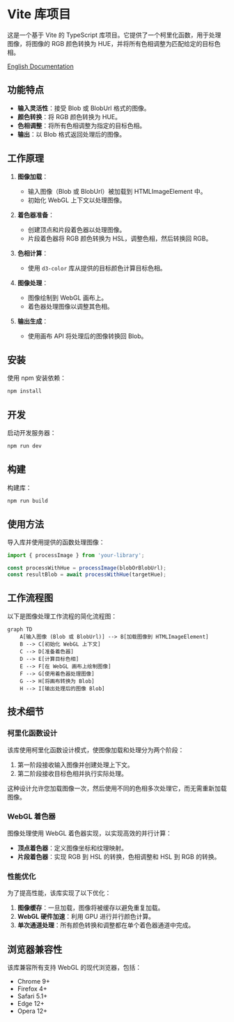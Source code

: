 # Vite 库项目

这是一个基于 Vite 的 TypeScript 库项目。它提供了一个柯里化函数，用于处理图像，将图像的 RGB 颜色转换为 HUE，并将所有色相调整为匹配给定的目标色相。

[English Documentation](README.md)

## 功能特点

- **输入灵活性**：接受 Blob 或 BlobUrl 格式的图像。
- **颜色转换**：将 RGB 颜色转换为 HUE。
- **色相调整**：将所有色相调整为指定的目标色相。
- **输出**：以 Blob 格式返回处理后的图像。

## 工作原理

1. **图像加载**：
   - 输入图像（Blob 或 BlobUrl）被加载到 HTMLImageElement 中。
   - 初始化 WebGL 上下文以处理图像。

2. **着色器准备**：
   - 创建顶点和片段着色器以处理图像。
   - 片段着色器将 RGB 颜色转换为 HSL，调整色相，然后转换回 RGB。

3. **色相计算**：
   - 使用 `d3-color` 库从提供的目标颜色计算目标色相。

4. **图像处理**：
   - 图像绘制到 WebGL 画布上。
   - 着色器处理图像以调整其色相。

5. **输出生成**：
   - 使用画布 API 将处理后的图像转换回 Blob。

## 安装

使用 npm 安装依赖：

```bash
npm install
```

## 开发

启动开发服务器：

```bash
npm run dev
```

## 构建

构建库：

```bash
npm run build
```

## 使用方法

导入库并使用提供的函数处理图像：

```typescript
import { processImage } from 'your-library';

const processWithHue = processImage(blobOrBlobUrl);
const resultBlob = await processWithHue(targetHue);
```

## 工作流程图

以下是图像处理工作流程的简化流程图：

```mermaid
graph TD
    A[输入图像 (Blob 或 BlobUrl)] --> B[加载图像到 HTMLImageElement]
    B --> C[初始化 WebGL 上下文]
    C --> D[准备着色器]
    D --> E[计算目标色相]
    E --> F[在 WebGL 画布上绘制图像]
    F --> G[使用着色器处理图像]
    G --> H[将画布转换为 Blob]
    H --> I[输出处理后的图像 Blob]
```

## 技术细节

### 柯里化函数设计

该库使用柯里化函数设计模式，使图像加载和处理分为两个阶段：

1. 第一阶段接收输入图像并创建处理上下文。
2. 第二阶段接收目标色相并执行实际处理。

这种设计允许您加载图像一次，然后使用不同的色相多次处理它，而无需重新加载图像。

### WebGL 着色器

图像处理使用 WebGL 着色器实现，以实现高效的并行计算：

- **顶点着色器**：定义图像坐标和纹理映射。
- **片段着色器**：实现 RGB 到 HSL 的转换，色相调整和 HSL 到 RGB 的转换。

### 性能优化

为了提高性能，该库实现了以下优化：

1. **图像缓存**：一旦加载，图像将被缓存以避免重复加载。
2. **WebGL 硬件加速**：利用 GPU 进行并行颜色计算。
3. **单次通道处理**：所有颜色转换和调整都在单个着色器通道中完成。

## 浏览器兼容性

该库兼容所有支持 WebGL 的现代浏览器，包括：

- Chrome 9+
- Firefox 4+
- Safari 5.1+
- Edge 12+
- Opera 12+
